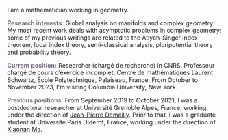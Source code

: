I am a mathematician working in geometry.

<b style="color: #766C7F;">Research interests:</b> Global analysis on manifolds and complex geometry. My most recent work deals with asymptotic problems in complex geometry; some of my previous writings are related to the Atiyah-Singer index theorem, local index theory, semi-classical analysis, pluripotential theory and probability theory.

<b style="color: #766C7F;">Current position:</b> Researcher (chargé de recherche) in CNRS.
Professeur chargé de cours d’exercice incomplet, Centre de mathématiques Laurent Schwartz, École Polytechnique, Palaiseau, France.
From October to November 2023, I'm visiting Columbia University, New York. 

<b style="color: #766C7F;">Previous positions:</b> From September 2019 to October 2021, I was a postdoctoral researcher at Université Grenoble Alpes, France, working under the direction of
<a href="https://www-fourier.ujf-grenoble.fr/~demailly/">Jean-Pierre Demailly</a>.
Prior to that, I was a graduate student at Université Paris Diderot, France, working under the direction of <a href="https://webusers.imj-prg.fr/~xiaonan.ma/">Xiaonan Ma</a>.
